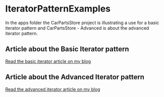 # IteratorPatternExamples
In the apps folder the CarPartsStore project is illustrating a use for a basic iterator pattern and CarPartsStore - Advanced is about the advanced iterator pattern.
## Article about the Basic Iterator pattern
<a href="https://achimoraites.blogspot.gr/2017/11/design-patterns-basic-iterator.html">Read the basic iterator article on my blog</a>

## Article about the Advanced Iterator pattern
<a href="https://achimoraites.blogspot.gr/2017/11/design-patterns-advanced-iterator.html">Read the advanced iterator article on my blog</a>
